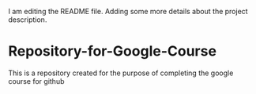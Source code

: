 I am editing the README file. Adding some more details about the project description.

# Repository-for-Google-Course
This is a repository created for the purpose of completing the google course for github
